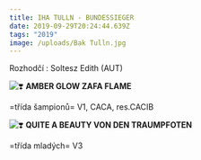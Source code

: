 ```yaml
---
title: IHA TULLN - BUNDESSIEGER
date: 2019-09-29T20:24:44.639Z
tags: "2019"
image: /uploads/Bak Tulln.jpg
---
```

Rozhodčí : Soltesz Edith (AUT) 

![❣️](https://static.xx.fbcdn.net/images/emoji.php/v9/teb/1/16/2763.png) **AMBER GLOW ZAFA FLAME**

\=třída šampionů= V1, CACA, res.CACIB

![❣️](https://static.xx.fbcdn.net/images/emoji.php/v9/teb/1/16/2763.png) **QUITE A BEAUTY VON DEN TRAUMPFOTEN**

\=třída mladých= V3